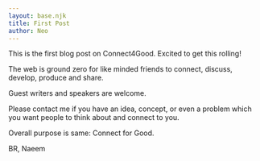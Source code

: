 ```yaml
---
layout: base.njk
title: First Post
author: Neo
---
```


This is the first blog post on Connect4Good. Excited to get this rolling!

The web is ground zero for like minded friends to connect, discuss, develop, produce and share.

Guest writers and speakers are welcome.

Please contact me if you have an idea, concept, or even a problem which you want people to think about and connect to you.

Overall purpose is same: Connect for Good.

BR,
Naeem
